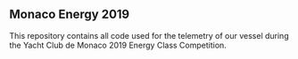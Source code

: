 ## Monaco Energy 2019

This repository contains all code used for the telemetry of our vessel during
the Yacht Club de Monaco 2019 Energy Class Competition.
